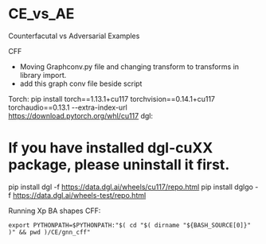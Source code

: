 # CE_vs_AE
Counterfacutal vs Adversarial Examples


CFF
- Moving Graphconv.py file and changing transform to transforms in library import.
- add this graph conv file beside script


Torch:
pip install torch==1.13.1+cu117 torchvision==0.14.1+cu117 torchaudio==0.13.1 --extra-index-url https://download.pytorch.org/whl/cu117
dgl: 
# If you have installed dgl-cuXX package, please uninstall it first.
pip install  dgl -f https://data.dgl.ai/wheels/cu117/repo.html
pip install  dglgo -f https://data.dgl.ai/wheels-test/repo.html

Running Xp BA shapes CFF:

    export PYTHONPATH=$PYTHONPATH:"$( cd "$( dirname "${BASH_SOURCE[0]}" )" && pwd )/CE/gnn_cff"
